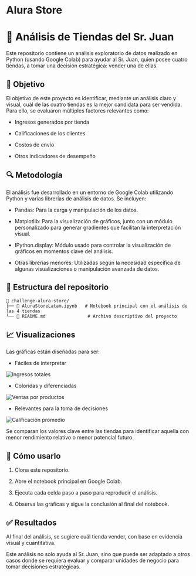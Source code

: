 # Alura Store
# 🏪 Análisis de Tiendas del Sr. Juan
Este repositorio contiene un análisis exploratorio de datos realizado en Python (usando Google Colab) para ayudar al Sr. Juan, quien posee cuatro tiendas, a tomar una decisión estratégica: vender una de ellas.

## 📌 Objetivo
El objetivo de este proyecto es identificar, mediante un análisis claro y visual, cuál de las cuatro tiendas es la mejor candidata para ser vendida. Para ello, se evaluaron múltiples factores relevantes como:

- Ingresos generados por tienda

- Calificaciones de los clientes

- Costos de envío

- Otros indicadores de desempeño

## 🔍 Metodología
El análisis fue desarrollado en un entorno de Google Colab utilizando Python y varias librerías de análisis de datos. Se incluyen:

- Pandas: Para la carga y manipulación de los datos.

- Matplotlib: Para la visualización de gráficos, junto con un módulo personalizado para generar gradientes que facilitan la interpretación visual.

- IPython.display: Módulo usado para controlar la visualización de gráficos en momentos clave del análisis.

- Otras librerías menores: Utilizadas según la necesidad específica de algunas visualizaciones o manipulación avanzada de datos.

## 📁 Estructura del repositorio
```
📁 challenge-alura-store/
├── 📄 AluraStoreLatam.ipynb   # Notebook principal con el análisis de las 4 tiendas
└── 📄 README.md                # Archivo descriptivo del proyecto
```

## 📈 Visualizaciones
Las gráficas están diseñadas para ser:

- Fáciles de interpretar

![Ingresos totales](https://github.com/user-attachments/assets/ca6046d5-d863-4b2c-96b4-b2743bbfa013)


- Coloridas y diferenciadas

![Ventas por productos](https://github.com/user-attachments/assets/4699bbb7-5b46-4222-b9e4-20bd82ad413d)


- Relevantes para la toma de decisiones

![Calificación promedio](https://github.com/user-attachments/assets/f0cf9fec-e894-4fce-9f94-4c2ad57f1e0e)


Se comparan los valores clave entre las tiendas para identificar aquella con menor rendimiento relativo o menor potencial futuro.

## 🚀 Cómo usarlo
1. Clona este repositorio.

2. Abre el notebook principal en Google Colab.

3. Ejecuta cada celda paso a paso para reproducir el análisis.

4. Observa las gráficas y sigue la conclusión al final del notebook.

## ✅ Resultados
Al final del análisis, se sugiere cuál tienda vender, con base en evidencia visual y cuantitativa.

Este análisis no solo ayuda al Sr. Juan, sino que puede ser adaptado a otros casos donde se requiera evaluar y comparar unidades de negocio para tomar decisiones estratégicas.
